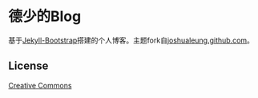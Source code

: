 # 德少的Blog 

基于[Jekyll-Bootstrap](http://jekyllbootstrap.com)搭建的个人博客。主题fork自[joshualeung.github.com](https://github.com/joshualeung/joshualeung.github.com)。

## License

[Creative Commons](http://creativecommons.org/licenses/by-nc-sa/3.0/)
